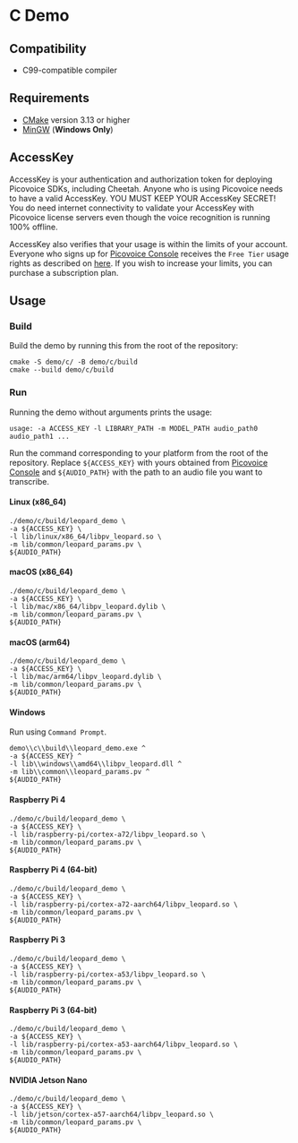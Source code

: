 # C Demo

## Compatibility

- C99-compatible compiler

## Requirements

- [CMake](https://cmake.org/) version 3.13 or higher
- [MinGW](http://mingw-w64.org/doku.php) (**Windows Only**)

## AccessKey

AccessKey is your authentication and authorization token for deploying Picovoice SDKs, including Cheetah. Anyone who is
using Picovoice  needs to have a valid AccessKey. YOU MUST KEEP YOUR AccessKey SECRET! You do need internet connectivity
to validate your AccessKey with Picovoice license servers even though the voice recognition is running 100% offline.

AccessKey also verifies that your usage is within the limits of your account. Everyone who signs up for
[Picovoice Console](https://console.picovoice.ai/) receives the `Free Tier` usage rights as described on
[here](https://picovoice.ai/pricing/). If you wish to increase your limits, you can purchase a subscription plan.

## Usage

### Build

Build the demo by running this from the root of the repository:

```console
cmake -S demo/c/ -B demo/c/build
cmake --build demo/c/build
```

### Run

Running the demo without arguments prints the usage:

```console
usage: -a ACCESS_KEY -l LIBRARY_PATH -m MODEL_PATH audio_path0 audio_path1 ...
```

Run the command corresponding to your platform from the root of the repository. Replace `${ACCESS_KEY}` with yours
obtained from [Picovoice Console](https://console.picovoice.ai/) and `${AUDIO_PATH}` with the path to an audio file you
want to transcribe.

#### Linux (x86_64)

```console
./demo/c/build/leopard_demo \
-a ${ACCESS_KEY} \
-l lib/linux/x86_64/libpv_leopard.so \
-m lib/common/leopard_params.pv \
${AUDIO_PATH}
```

#### macOS (x86_64)

```console
./demo/c/build/leopard_demo \
-a ${ACCESS_KEY} \
-l lib/mac/x86_64/libpv_leopard.dylib \
-m lib/common/leopard_params.pv \
${AUDIO_PATH}
```

#### macOS (arm64)

```console
./demo/c/build/leopard_demo \
-a ${ACCESS_KEY} \
-l lib/mac/arm64/libpv_leopard.dylib \
-m lib/common/leopard_params.pv \
${AUDIO_PATH}
```

#### Windows

Run using `Command Prompt`.

```console
demo\\c\\build\\leopard_demo.exe ^
-a ${ACCESS_KEY} ^
-l lib\\windows\\amd64\\libpv_leopard.dll ^
-m lib\\common\\leopard_params.pv ^
${AUDIO_PATH}
```

#### Raspberry Pi 4

```console
./demo/c/build/leopard_demo \
-a ${ACCESS_KEY} \
-l lib/raspberry-pi/cortex-a72/libpv_leopard.so \
-m lib/common/leopard_params.pv \
${AUDIO_PATH}
```

#### Raspberry Pi 4 (64-bit)

```console
./demo/c/build/leopard_demo \
-a ${ACCESS_KEY} \
-l lib/raspberry-pi/cortex-a72-aarch64/libpv_leopard.so \
-m lib/common/leopard_params.pv \
${AUDIO_PATH}
```

#### Raspberry Pi 3

```console
./demo/c/build/leopard_demo \
-a ${ACCESS_KEY} \
-l lib/raspberry-pi/cortex-a53/libpv_leopard.so \
-m lib/common/leopard_params.pv \
${AUDIO_PATH}
```

#### Raspberry Pi 3 (64-bit)

```console
./demo/c/build/leopard_demo \
-a ${ACCESS_KEY} \
-l lib/raspberry-pi/cortex-a53-aarch64/libpv_leopard.so \
-m lib/common/leopard_params.pv \
${AUDIO_PATH}
```

#### NVIDIA Jetson Nano

```console
./demo/c/build/leopard_demo \
-a ${ACCESS_KEY} \
-l lib/jetson/cortex-a57-aarch64/libpv_leopard.so \
-m lib/common/leopard_params.pv \
${AUDIO_PATH}
```

